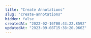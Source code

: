 ```yaml
---
title: "Create Annotations"
slug: "create-annotations"
hidden: false
createdAt: "2022-02-16T00:43:22.859Z"
updatedAt: "2023-09-08T15:38:20.966Z"
---
```

